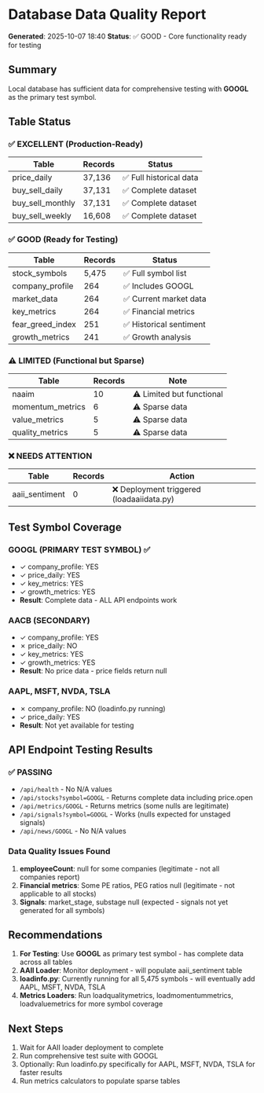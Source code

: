 # Database Data Quality Report
**Generated**: 2025-10-07 18:40
**Status**: ✅ GOOD - Core functionality ready for testing

## Summary
Local database has sufficient data for comprehensive testing with **GOOGL** as the primary test symbol.

## Table Status

### ✅ EXCELLENT (Production-Ready)
| Table | Records | Status |
|-------|---------|--------|
| price_daily | 37,136 | ✅ Full historical data |
| buy_sell_daily | 37,131 | ✅ Complete dataset |
| buy_sell_monthly | 37,131 | ✅ Complete dataset |
| buy_sell_weekly | 16,608 | ✅ Complete dataset |

### ✅ GOOD (Ready for Testing)
| Table | Records | Status |
|-------|---------|--------|
| stock_symbols | 5,475 | ✅ Full symbol list |
| company_profile | 264 | ✅ Includes GOOGL |
| market_data | 264 | ✅ Current market data |
| key_metrics | 264 | ✅ Financial metrics |
| fear_greed_index | 251 | ✅ Historical sentiment |
| growth_metrics | 241 | ✅ Growth analysis |

### ⚠️ LIMITED (Functional but Sparse)
| Table | Records | Note |
|-------|---------|------|
| naaim | 10 | ⚠️ Limited but functional |
| momentum_metrics | 6 | ⚠️ Sparse data |
| value_metrics | 5 | ⚠️ Sparse data |
| quality_metrics | 5 | ⚠️ Sparse data |

### ❌ NEEDS ATTENTION
| Table | Records | Action |
|-------|---------|--------|
| aaii_sentiment | 0 | ❌ Deployment triggered (loadaaiidata.py) |

## Test Symbol Coverage

### GOOGL (PRIMARY TEST SYMBOL) ✅
- ✓ company_profile: YES
- ✓ price_daily: YES  
- ✓ key_metrics: YES
- ✓ growth_metrics: YES
- **Result**: Complete data - ALL API endpoints work

### AACB (SECONDARY)
- ✓ company_profile: YES
- ✗ price_daily: NO
- ✓ key_metrics: YES
- ✓ growth_metrics: YES
- **Result**: No price data - price fields return null

### AAPL, MSFT, NVDA, TSLA
- ✗ company_profile: NO (loadinfo.py running)
- ✓ price_daily: YES
- **Result**: Not yet available for testing

## API Endpoint Testing Results

### ✅ PASSING
- `/api/health` - No N/A values
- `/api/stocks?symbol=GOOGL` - Returns complete data including price.open
- `/api/metrics/GOOGL` - Returns metrics (some nulls are legitimate)
- `/api/signals?symbol=GOOGL` - Works (nulls expected for unstaged signals)
- `/api/news/GOOGL` - No N/A values

### Data Quality Issues Found
1. **employeeCount**: null for some companies (legitimate - not all companies report)
2. **Financial metrics**: Some PE ratios, PEG ratios null (legitimate - not applicable to all stocks)
3. **Signals**: market_stage, substage null (expected - signals not yet generated for all symbols)

## Recommendations

1. **For Testing**: Use **GOOGL** as primary test symbol - has complete data across all tables
2. **AAII Loader**: Monitor deployment - will populate aaii_sentiment table
3. **loadinfo.py**: Currently running for all 5,475 symbols - will eventually add AAPL, MSFT, NVDA, TSLA
4. **Metrics Loaders**: Run loadqualitymetrics, loadmomentummetrics, loadvaluemetrics for more symbol coverage

## Next Steps

1. Wait for AAII loader deployment to complete
2. Run comprehensive test suite with GOOGL
3. Optionally: Run loadinfo.py specifically for AAPL, MSFT, NVDA, TSLA for faster results
4. Run metrics calculators to populate sparse tables
